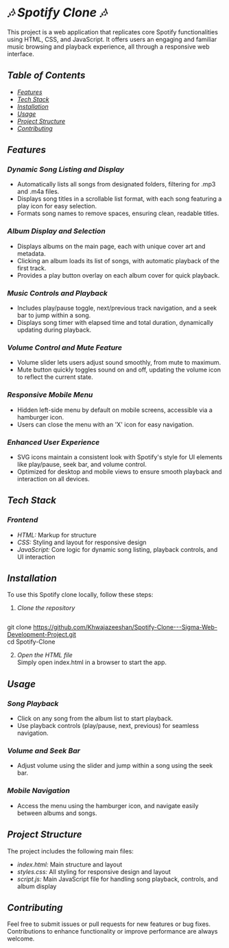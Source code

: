 # *🎶 Spotify Clone 🎶*

This project is a web application that replicates core Spotify functionalities using HTML, CSS, and JavaScript. It offers users an engaging and familiar music browsing and playback experience, all through a responsive web interface.

## *Table of Contents*
- [*Features*](#features)
- [*Tech Stack*](#tech-stack)
- [*Installation*](#installation)
- [*Usage*](#usage)
- [*Project Structure*](#project-structure)
- [*Contributing*](#contributing)

## *Features*

### *Dynamic Song Listing and Display*
- Automatically lists all songs from designated folders, filtering for .mp3 and .m4a files.
- Displays song titles in a scrollable list format, with each song featuring a play icon for easy selection.
- Formats song names to remove spaces, ensuring clean, readable titles.

### *Album Display and Selection*
- Displays albums on the main page, each with unique cover art and metadata.
- Clicking an album loads its list of songs, with automatic playback of the first track.
- Provides a play button overlay on each album cover for quick playback.

### *Music Controls and Playback*
- Includes play/pause toggle, next/previous track navigation, and a seek bar to jump within a song.
- Displays song timer with elapsed time and total duration, dynamically updating during playback.

### *Volume Control and Mute Feature*
- Volume slider lets users adjust sound smoothly, from mute to maximum.
- Mute button quickly toggles sound on and off, updating the volume icon to reflect the current state.

### *Responsive Mobile Menu*
- Hidden left-side menu by default on mobile screens, accessible via a hamburger icon.
- Users can close the menu with an 'X' icon for easy navigation.

### *Enhanced User Experience*
- SVG icons maintain a consistent look with Spotify's style for UI elements like play/pause, seek bar, and volume control.
- Optimized for desktop and mobile views to ensure smooth playback and interaction on all devices.

## *Tech Stack*

### *Frontend*
- *HTML:* Markup for structure
- *CSS:* Styling and layout for responsive design
- *JavaScript:* Core logic for dynamic song listing, playback controls, and UI interaction

## *Installation*

To use this Spotify clone locally, follow these steps:

1. *Clone the repository*
   ```bash
  git clone https://github.com/Khwajazeeshan/Spotify-Clone---Sigma-Web-Development-Project.git           
  cd Spotify-Clone


2. *Open the HTML file*  
   Simply open index.html in a browser to start the app.

## *Usage*

### *Song Playback*
- Click on any song from the album list to start playback.
- Use playback controls (play/pause, next, previous) for seamless navigation.

### *Volume and Seek Bar*
- Adjust volume using the slider and jump within a song using the seek bar.

### *Mobile Navigation*
- Access the menu using the hamburger icon, and navigate easily between albums and songs.

## *Project Structure*

The project includes the following main files:

- *index.html:* Main structure and layout
- *styles.css:* All styling for responsive design and layout
- *script.js:* Main JavaScript file for handling song playback, controls, and album display

## *Contributing*

Feel free to submit issues or pull requests for new features or bug fixes. Contributions to enhance functionality or improve performance are always welcome.
